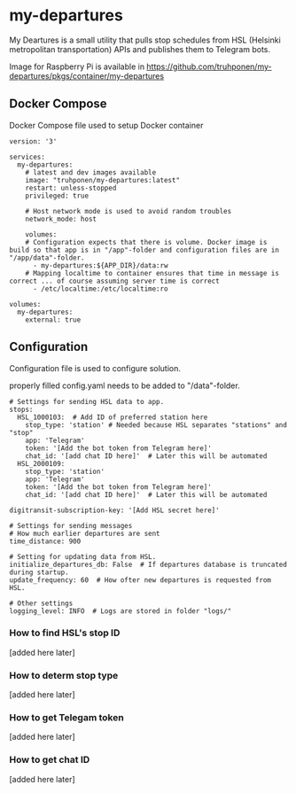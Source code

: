 # my-departures

My Deartures is a small utility that pulls stop schedules from HSL (Helsinki metropolitan transportation) APIs and publishes them to Telegram bots.

Image for Raspberry Pi is available in https://github.com/truhponen/my-departures/pkgs/container/my-departures

## Docker Compose

Docker Compose file used to setup Docker container
    
    version: '3'

    services:
      my-departures:
        # latest and dev images available
        image: "truhponen/my-departures:latest"
        restart: unless-stopped
        privileged: true

        # Host network mode is used to avoid random troubles 
        network_mode: host

        volumes:
        # Configuration expects that there is volume. Docker image is build so that app is in "/app"-folder and configuration files are in "/app/data"-folder.
          - my-departures:${APP_DIR}/data:rw
        # Mapping localtime to container ensures that time in message is correct ... of course assuming server time is correct
          - /etc/localtime:/etc/localtime:ro

    volumes:
      my-departures:
        external: true

## Configuration

Configuration file is used to configure solution.

properly filled config.yaml needs to be added to "/data"-folder.

    # Settings for sending HSL data to app.
    stops:
      HSL_1000103:  # Add ID of preferred station here
        stop_type: 'station' # Needed because HSL separates "stations" and "stop"
        app: 'Telegram'
        token: '[Add the bot token from Telegram here]'
        chat_id: '[add chat ID here]'  # Later this will be automated
      HSL_2000109:
        stop_type: 'station'
        app: 'Telegram'
        token: '[Add the bot token from Telegram here]'
        chat_id: '[add chat ID here]'  # Later this will be automated

    digitransit-subscription-key: '[Add HSL secret here]'

    # Settings for sending messages
    # How much earlier departures are sent
    time_distance: 900

    # Setting for updating data from HSL.
    initialize_departures_db: False  # If departures database is truncated during startup.
    update_frequency: 60  # How ofter new departures is requested from HSL.

    # Other settings
    logging_level: INFO  # Logs are stored in folder "logs/"

### How to find HSL's stop ID

[added here later]

### How to determ stop type

[added here later]

### How to get Telegam token

[added here later]

### How to get chat ID

[added here later]
